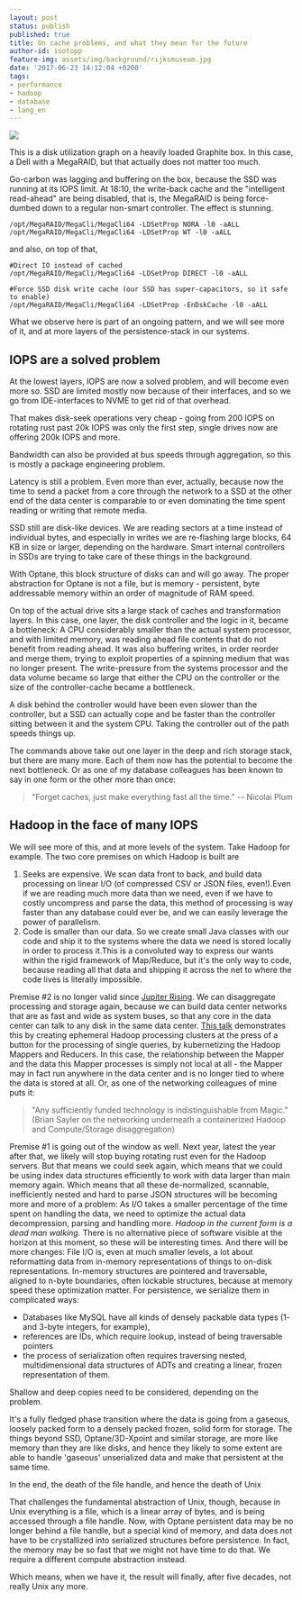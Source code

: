 ```yaml
---
layout: post
status: publish
published: true
title: On cache problems, and what they mean for the future
author-id: isotopp
feature-img: assets/img/background/rijksmuseum.jpg
date: '2017-06-23 14:12:04 +0200'
tags:
- performance
- hadoop
- database
- lang_en
---
```

![](/uploads/2017/06/ssd-problem.jpg)

This is a disk utilization graph on a heavily loaded Graphite box. In this
case, a Dell with a MegaRAID, but that actually does not matter too much.

Go-carbon was lagging and buffering on the box, because the SSD was running
at its IOPS limit. At 18:10, the write-back cache and the "intelligent
read-ahead" are being disabled, that is, the MegaRAID is being force-dumbed
down to a regular non-smart controller. The effect is stunning. 

```console
/opt/MegaRAID/MegaCli/MegaCli64 -LDSetProp NORA -l0 -aALL
/opt/MegaRAID/MegaCli/MegaCli64 -LDSetProp WT -l0 -aALL 
```

and also, on top of that, 
```console 
#Direct IO instead of cached 
/opt/MegaRAID/MegaCli/MegaCli64 -LDSetProp DIRECT -l0 -aALL 

#Force SSD disk write cache (our SSD has super-capacitors, so it safe to enable)
/opt/MegaRAID/MegaCli/MegaCli64 -LDSetProp -EnDskCache -l0 -aALL 
``` 

What we observe here is part of an ongoing pattern, and we
will see more of it, and at more layers of the persistence-stack in our
systems. 

## IOPS are a solved problem

At the lowest layers, IOPS are now a solved problem, and will become even
more so. SSD are limited mostly now because of their interfaces, and so we
go from IDE-interfaces to NVME to get rid of that overhead.

That makes disk-seek operations very cheap - going from 200 IOPS on rotating
rust past 20k IOPS was only the first step, single drives now are offering
200k IOPS and more.

Bandwidth can also be provided at bus speeds through aggregation, so this is
mostly a package engineering problem.

Latency is still a problem. Even more than ever, actually, because now the
time to send a packet from a core through the network to a SSD at the other
end of the data center is comparable to or even dominating the time spent
reading or writing that remote media.

SSD still are disk-like devices. We are reading sectors at a time instead of
individual bytes, and especially in writes we are re-flashing large blocks,
64 KB in size or larger, depending on the hardware. Smart internal
controllers in SSDs are trying to take care of these things in the
background.

With Optane, this block structure of disks can and will go away. The proper
abstraction for Optane is not a file, but is memory - persistent, byte
addressable memory within an order of magnitude of RAM speed.

On top of the actual drive sits a large stack of caches and transformation
layers. In this case, one layer, the disk controller and the logic in it,
became a bottleneck: A CPU considerably smaller than the actual system
processor, and with limited memory, was reading ahead file contents that do
not benefit from reading ahead. It was also buffering writes, in order
reorder and merge them, trying to exploit properties of a spinning medium
that was no longer present. The write-pressure from the systems processor
and the data volume became so large that either the CPU on the controller or
the size of the controller-cache became a bottleneck.

A disk behind the controller would have been even slower than the
controller, but a SSD can actually cope and be faster than the controller
sitting between it and the system CPU. Taking the controller out of the path
speeds things up. 

The commands above take out one layer in the deep and rich storage stack,
but there are many more. Each of them now has the potential to become the
next bottleneck. Or as one of my database colleagues has been known to say
in one form or the other more than once:

> "Forget caches, just make everything fast all the time." -- Nicolai Plum

## Hadoop in the face of many IOPS

We will see more of this, and at more levels of the system. Take Hadoop for
example. The two core premises on which Hadoop is built are

1. Seeks are expensive. We scan data front to back, and build data
processing on linear I/O (of compressed CSV or JSON files, even!).Even if we
are reading much more data than we need, even if we have to costly
uncompress and parse the data, this method of processing is way faster than
any database could ever be, and we can easily leverage the power of
parallelism.
2. Code is smaller than our data. So we create small Java classes with our
code and ship it to the systems where the data we need is stored locally in
order to process it.This is a convoluted way to express our wants within the
rigid framework of Map/Reduce, but it's the only way to code, because
reading all that data and shipping it across the net to where the code lives
is literally impossible.

Premise #2 is no longer valid since 
[Jupiter Rising](https://conferences.sigcomm.org/sigcomm/2015/pdf/papers/p183.pdf).
We can disaggregate processing and storage again, because we can build data
center networks that are as fast and wide as system buses, so that any core
in the data center can talk to any disk in the same data center. 
[This talk](https://www.youtube.com/watch?v=NfxvjWSgplU) demonstrates this by
creating ephemeral Hadoop processing clusters at the press of a button for
the processing of single queries, by kubernetizing the Hadoop Mappers and
Reducers. In this case, the relationship between the Mapper and the data
this Mapper processes is simply not local at all - the Mapper may in fact
run anywhere in the data center and is no longer tied to where the data is
stored at all. Or, as one of the networking colleagues of mine puts it:

> "Any sufficiently funded technology is indistinguishable from Magic."
> (Brian Sayler on the networking underneath a containerized Hadoop and
> Compute/Storage disaggregation)

Premise #1 is going out of the window as well. Next year, latest the year
after that, we likely will stop buying rotating rust even for the Hadoop
servers. But that means we could seek again, which means that we could be
using index data structures efficiently to work with data larger than main
memory again. Which means that all these de-normalized, scannable,
inefficiently nested and hard to parse JSON structures will be becoming more
and more of a problem: As I/O takes a smaller percentage of the time spent
on handling the data, we need to optimize the actual data decompression,
parsing and handling more. _Hadoop in the current form is a dead man
walking._ There is no alternative piece of software visible at the horizon
at this moment, so these will be interesting times. And there will be more
changes: File I/O is, even at much smaller levels, a lot about reformatting
data from in-memory representations of things to on-disk representations.
In-memory structures are pointered and traversable, aligned to n-byte
boundaries, often lockable structures, because at memory speed these
optimization matter. For persistence, we serialize them in complicated ways:

- Databases like MySQL have all kinds of densely packable data types (1- and
  3-byte integers, for example),
- references are IDs, which require lookup, instead of being traversable
  pointers
- the process of serialization often requires traversing nested,
  multidimensional data structures of ADTs and creating a linear, frozen
  representation of them.

Shallow and deep copies need to be considered, depending on the problem.

It's a fully fledged phase transition where the data is going from a
gaseous, loosely packed form to a densely packed frozen, solid form for
storage. The things beyond SSD, Optane/3D-Xpoint and similar storage, are
more like memory than they are like disks, and hence they likely to some
extent are able to handle 'gaseous' unserialized data and make that
persistent at the same time. 

In the end, the death of the file handle, and hence the death of Unix

That challenges the fundamental abstraction of Unix, though, because in Unix
everything is a file, which is a linear array of bytes, and is being
accessed through a file handle. Now, with Optane persistent data may be no
longer behind a file handle, but a special kind of memory, and data does not
have to be crystallized into serialized structures before persistence. In
fact, the memory may be so fast that we might not have time to do that. We
require a different compute abstraction instead. 

Which means, when we have it, the result will finally, after five decades,
not really Unix any more.
